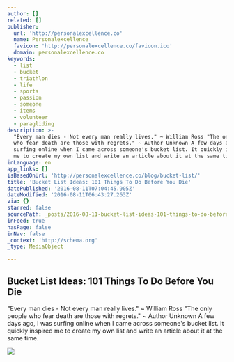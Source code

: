 ```yaml
---
author: []
related: []
publisher:
  url: 'http://personalexcellence.co'
  name: Personalexcellence
  favicon: 'http://personalexcellence.co/favicon.ico'
  domain: personalexcellence.co
keywords:
  - list
  - bucket
  - triathlon
  - life
  - sports
  - passion
  - someone
  - items
  - volunteer
  - paragliding
description: >-
  "Every man dies - Not every man really lives." ~ William Ross "The only people
  who fear death are those with regrets." ~ Author Unknown A few days ago, I was
  surfing online when I came across someone's bucket list. It quickly inspired
  me to create my own list and write an article about it at the same time.
inLanguage: en
app_links: []
isBasedOnUrl: 'http://personalexcellence.co/blog/bucket-list/'
title: 'Bucket List Ideas: 101 Things To Do Before You Die'
datePublished: '2016-08-11T07:04:45.905Z'
dateModified: '2016-08-11T06:43:27.263Z'
via: {}
starred: false
sourcePath: _posts/2016-08-11-bucket-list-ideas-101-things-to-do-before-you-die.md
inFeed: true
hasPage: false
inNav: false
_context: 'http://schema.org'
_type: MediaObject

---
```

<article style=""><h1>Bucket List Ideas: 101 Things To Do Before You Die</h1><p>"Every man dies - Not every man really lives." ~ William Ross "The only people who fear death are those with regrets." ~ Author Unknown A few days ago, I was surfing online when I came across someone's bucket list. It quickly inspired me to create my own list and write an article about it at the same time.</p><img src="http://personalexcellence.co/blog/images/boy-cliff.jpg" /></article>